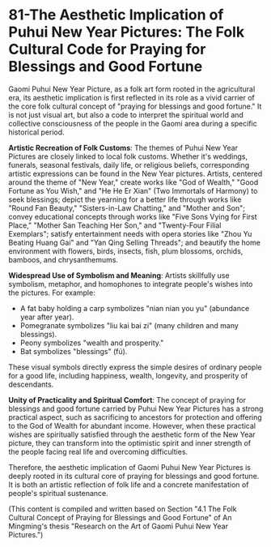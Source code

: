 # 81-The Aesthetic Implication of Puhui New Year Pictures: The Folk Cultural Code for Praying for Blessings and Good Fortune

Gaomi Puhui New Year Picture, as a folk art form rooted in the agricultural era, its aesthetic implication is first reflected in its role as a vivid carrier of the core folk cultural concept of "praying for blessings and good fortune." It is not just visual art, but also a code to interpret the spiritual world and collective consciousness of the people in the Gaomi area during a specific historical period.

**Artistic Recreation of Folk Customs**:
The themes of Puhui New Year Pictures are closely linked to local folk customs. Whether it's weddings, funerals, seasonal festivals, daily life, or religious beliefs, corresponding artistic expressions can be found in the New Year pictures. Artists, centered around the theme of "New Year," create works like "God of Wealth," "Good Fortune as You Wish," and "He He Er Xian" (Two Immortals of Harmony) to seek blessings; depict the yearning for a better life through works like "Round Fan Beauty," "Sisters-in-Law Chatting," and "Mother and Son"; convey educational concepts through works like "Five Sons Vying for First Place," "Mother San Teaching Her Son," and "Twenty-Four Filial Exemplars"; satisfy entertainment needs with opera stories like "Zhou Yu Beating Huang Gai" and "Yan Qing Selling Threads"; and beautify the home environment with flowers, birds, insects, fish, plum blossoms, orchids, bamboos, and chrysanthemums.

**Widespread Use of Symbolism and Meaning**:
Artists skillfully use symbolism, metaphor, and homophones to integrate people's wishes into the pictures. For example:
*   A fat baby holding a carp symbolizes "nian nian you yu" (abundance year after year).
*   Pomegranate symbolizes "liu kai bai zi" (many children and many blessings).
*   Peony symbolizes "wealth and prosperity."
*   Bat symbolizes "blessings" (fú).

These visual symbols directly express the simple desires of ordinary people for a good life, including happiness, wealth, longevity, and prosperity of descendants.

**Unity of Practicality and Spiritual Comfort**:
The concept of praying for blessings and good fortune carried by Puhui New Year Pictures has a strong practical aspect, such as sacrificing to ancestors for protection and offering to the God of Wealth for abundant income. However, when these practical wishes are spiritually satisfied through the aesthetic form of the New Year picture, they can transform into the optimistic spirit and inner strength of the people facing real life and overcoming difficulties.

Therefore, the aesthetic implication of Gaomi Puhui New Year Pictures is deeply rooted in its cultural core of praying for blessings and good fortune. It is both an artistic reflection of folk life and a concrete manifestation of people's spiritual sustenance.

(This content is compiled and written based on Section "4.1 The Folk Cultural Concept of Praying for Blessings and Good Fortune" of An Mingming's thesis "Research on the Art of Gaomi Puhui New Year Pictures.")
